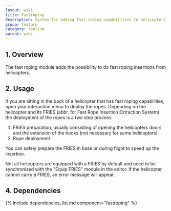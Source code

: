 ```yaml
---
layout: wiki
title: Fastroping
description: System for adding fast roping capabilities to helicopters.
group: feature
category: realism
parent: wiki
---
```


## 1. Overview
The fast roping module adds the possibility to do fast roping insertions from helicopters.

## 2. Usage
If you are sitting in the back of a helicopter that has fast roping capabilities, open your interaction menu to deploy the ropes. Depending on the helicopter and its FRIES (abbr. for Fast Rope Insertion Extraction System) the deployment of the ropes is a two step process:

1. FRIES preparation, usually consisting of opening the helicopters doors and the extension of the hooks (not necessary for some helicopters)
2. Rope deployment

You can safely prepare the FRIES in base or during flight to speed up the insertion.

Not all helicopters are equipped with a FRIES by default and need to be synchronized with the "Equip FRIES" module in the editor. If the helicopter cannot carry a FRIES, an error message will appear.

## 4. Dependencies

{% include dependencies_list.md component="fastroping" %}
